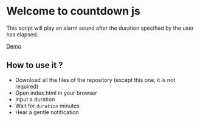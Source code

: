# Welcome to countdown js

This script will play an alarm sound after the duration specified by the user has elapsed.

[Demo](https://discolow.github.io/autonomous-html-countdown/)

## How to use it ?

- Download all the files of the repository (except this one, it is not required)
- Open index.html in your browser
- Input a duration
- Wait for `duration` minutes
- Hear a gentle notification
